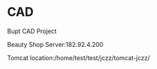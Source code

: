 # CAD
Bupt CAD Project

Beauty Shop Server:182.92.4.200

Tomcat location:/home/test/test/jczz/tomcat-jczz/
